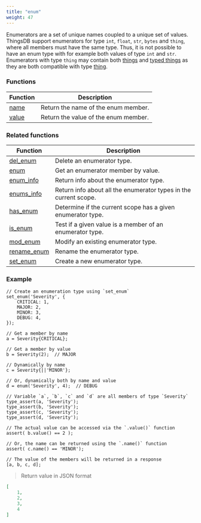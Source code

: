 ```yaml
---
title: "enum"
weight: 47
---
```


Enumerators are a set of unique names coupled to a unique set of values. ThingsDB support enumerators for type `int`, `float`, `str`, `bytes` and `thing`, where all members
must have the same type. Thus, it is not possible to have an enum type with for example both values of type `int` and `str`. Enumerators with type `thing` may contain both [things](../thing) and [typed things](../typed)
as they are both compatible with type [thing](../thing).


### Functions

Function | Description
------ | -----------
[name](./name) | Return the name of the enum member.
[value](./value) | Return the value of the enum member.


### Related functions

Function | Description
------ | -----------
[del_enum](../../collection-api/del_enum) | Delete an enumerator type.
[enum](../../collection-api/enum) | Get an enumerator member by value.
[enum_info](../../collection-api/enum_info) | Return info about the enumerator type.
[enums_info](../../collection-api/enums_info) |Return info about all the enumerator types in the current scope.
[has_enum](../../collection-api/has_enum) | Determine if the current scope has a given enumerator type.
[is_enum](../../collection-api/is_enum) | Test if a given value is a member of an enumerator type.
[mod_enum](../../collection-api/mod_enum) | Modify an existing enumerator type.
[rename_enum](../../collection-api/rename_enum) | Rename the enumerator type.
[set_enum](../../collection-api/set_enum) | Create a new enumerator type.

### Example

```thingsdb,json_response
// Create an enumeration type using `set_enum`
set_enum('Severity', {
    CRITICAL: 1,
    MAJOR: 2,
    MINOR: 3,
    DEBUG: 4,
});

// Get a member by name
a = Severity{CRITICAL};

// Get a member by value
b = Severity(2);  // MAJOR

// Dynamically by name
c = Severity{||'MINOR'};

// Or, dynamically both by name and value
d = enum('Severity', 4);  // DEBUG

// Variable `a`, `b`, `c` and `d` are all members of type `Severity`
type_assert(a, 'Severity');
type_assert(b, 'Severity');
type_assert(c, 'Severity');
type_assert(d, 'Severity');

// The actual value can be accessed via the `.value()` function
assert( b.value() == 2 );

// Or, the name can be returned using the `.name()` function
assert( c.name() == 'MINOR');

// The value of the members will be returned in a response
[a, b, c, d];
```

> Return value in JSON format

```json
[
    1,
    2,
    3,
    4
]
```